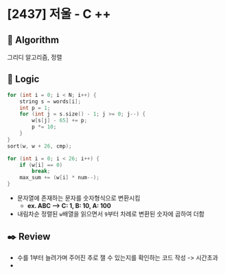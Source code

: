 # [2437] 저울 - C ++

## :pushpin: **Algorithm**

그리디 알고리즘, 정렬

## :round_pushpin: **Logic**

```c++
for (int i = 0; i < N; i++) {
    string s = words[i];
    int p = 1;
    for (int j = s.size() - 1; j >= 0; j--) {
        w[s[j] - 65] += p;
        p *= 10;
    }
}
sort(w, w + 26, cmp);

for (int i = 0; i < 26; i++) {
    if (w[i] == 0)
        break;
    max_sum += (w[i] * num--);
}
```

- 문자열에 존재하는 문자를 숫자형식으로 변환시킴
  - **ex.  ABC --> C: 1, B: 10, A: 100**
- 내림차순 정렬된 `w`배열을 읽으면서 `9`부터 차례로 변환된 숫자에 곱하여 더함

## :black_nib: **Review**

- 수를 1부터 늘려가며 주어진 추로 잴 수 있는지를 확인하는 코드 작성 -> 시간초과
- 
